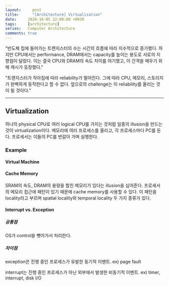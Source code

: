 ```yaml
---
layout:		post
title:		"[Architecture] Virtualization"
date:     2020-10-05 12:00:00 +0930
tags:     [architecture]
series:   Computer Architecture
comments: true
---
```


"반도체 칩에 들어가는 트랜지스터의 수는 시간의 흐름에 따라 지수적으로 증가했다. 하지만 CPU에서는 performance, DRAM에서는 capacity를 높이는 용도로 서로의 지향점이 달랐다. 이는 결국 CPU와 DRAM의 속도 차이를 야기했고, 이 간격을 메우기 위해 캐시가 등장했다."

"트랜지스터가 작아짐에 따라 reliability가 떨어진다. 그에 따라 CPU, 메모리, 스토리지가 완벽하게 동작한다고 할 수 없다. 앞으로의 challenge는 이 reliability를 올리는 것이 될 것이다."

---

## Virtualization

하나의 physical CPU로 여러 logical CPU를 가지는 것처럼 일종의 illusion을 만드는 것이 virtualization이다. 메모리에 여러 프로세스를 올리고, 각 프로세스마다 PC를 둔다. 프로세서는 이들의 PC를 번갈아 가며 실행한다.

### Example

#### Virtual Machine

#### Cache Memory

SRAM의 속도, DRAM의 용량을 합친 메모리가 있다는 illusion을 심어준다. 프로세서의 메모리 접근에 패턴이 있기 때문에 cache memory를 사용할 수 있다. 이 패턴을 locality라고 부르며 spatial locality와 temporal locality 두 가지 종류가 있다.

#### Interrupt vs. Exception

##### 공통점
OS가 control을 뺏어가서 처리한다.

##### 차이점
exception은 진행 중인 프로세스가 유발한 동기적 이벤트. ex) page fault

interrupt는 진행 중인 프로세스가 아닌 외부에서 발생한 비동기적 이벤트. ex) timer, interrupt, disk I/O
